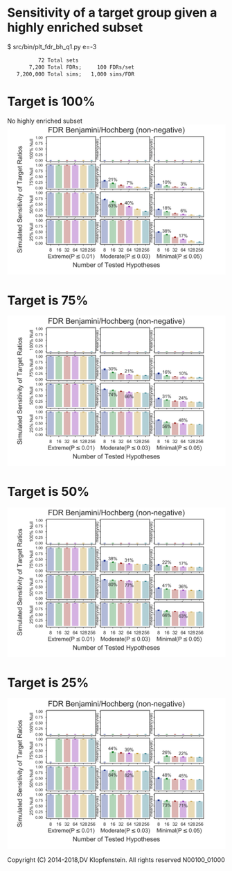 # Sensitivity of a target group given a highly enriched subset
$ src/bin/plt_fdr_bh_q1.py e=-3
```
          72 Total sets
       7,200 Total FDRs;     100 FDRs/set
   7,200,000 Total sims;   1,000 sims/FDR
```


# Target is 100%
No highly enriched subset    
![tgt025](fig_hypoth_100to025_01to05_008to256_N00100_01000_fdr_bh_sensitivity_tgt_p100.png)

# Target is 75%
![tgt025](fig_hypoth_100to025_01to05_008to256_N00100_01000_fdr_bh_sensitivity_tgt_p075.png)

# Target is 50%
![tgt025](fig_hypoth_100to025_01to05_008to256_N00100_01000_fdr_bh_sensitivity_tgt_p050.png)

# Target is 25%
![tgt025](fig_hypoth_100to025_01to05_008to256_N00100_01000_fdr_bh_sensitivity_tgt_p025.png)

Copyright (C) 2014-2018,DV Klopfenstein. All rights reserved
N00100_01000

